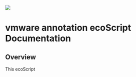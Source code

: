 <img src="https://github.com/techBeck03/Scratch/raw/master/ecoScripts/vmware/icon.png" /><h1>vmware annotation ecoScript Documentation</h1>

## Overview
This ecoScript